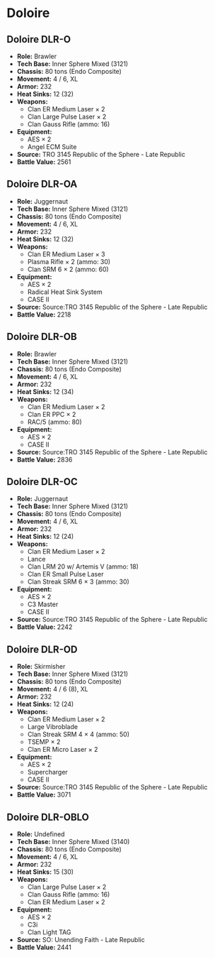# Doloire
## Doloire DLR-O
- **Role:** Brawler
- **Tech Base:** Inner Sphere Mixed (3121)
- **Chassis:** 80 tons (Endo Composite)
- **Movement:** 4 / 6, XL
- **Armor:** 232
- **Heat Sinks:** 12 (32)
- **Weapons:**
  - Clan ER Medium Laser × 2
  - Clan Large Pulse Laser × 2
  - Clan Gauss Rifle (ammo: 16)
- **Equipment:**
  - AES × 2
  - Angel ECM Suite
- **Source:** TRO 3145 Republic of the Sphere - Late Republic
- **Battle Value:** 2561

## Doloire DLR-OA
- **Role:** Juggernaut
- **Tech Base:** Inner Sphere Mixed (3121)
- **Chassis:** 80 tons (Endo Composite)
- **Movement:** 4 / 6, XL
- **Armor:** 232
- **Heat Sinks:** 12 (32)
- **Weapons:**
  - Clan ER Medium Laser × 3
  - Plasma Rifle × 2 (ammo: 30)
  - Clan SRM 6 × 2 (ammo: 60)
- **Equipment:**
  - AES × 2
  - Radical Heat Sink System
  - CASE II
- **Source:** Source:TRO 3145 Republic of the Sphere - Late Republic
- **Battle Value:** 2218

## Doloire DLR-OB
- **Role:** Brawler
- **Tech Base:** Inner Sphere Mixed (3121)
- **Chassis:** 80 tons (Endo Composite)
- **Movement:** 4 / 6, XL
- **Armor:** 232
- **Heat Sinks:** 12 (34)
- **Weapons:**
  - Clan ER Medium Laser × 2
  - Clan ER PPC × 2
  - RAC/5 (ammo: 80)
- **Equipment:**
  - AES × 2
  - CASE II
- **Source:** Source:TRO 3145 Republic of the Sphere - Late Republic
- **Battle Value:** 2836

## Doloire DLR-OC
- **Role:** Juggernaut
- **Tech Base:** Inner Sphere Mixed (3121)
- **Chassis:** 80 tons (Endo Composite)
- **Movement:** 4 / 6, XL
- **Armor:** 232
- **Heat Sinks:** 12 (24)
- **Weapons:**
  - Clan ER Medium Laser × 2
  - Lance
  - Clan LRM 20 w/ Artemis V (ammo: 18)
  - Clan ER Small Pulse Laser
  - Clan Streak SRM 6 × 3 (ammo: 30)
- **Equipment:**
  - AES × 2
  - C3 Master
  - CASE II
- **Source:** Source:TRO 3145 Republic of the Sphere - Late Republic
- **Battle Value:** 2242

## Doloire DLR-OD
- **Role:** Skirmisher
- **Tech Base:** Inner Sphere Mixed (3121)
- **Chassis:** 80 tons (Endo Composite)
- **Movement:** 4 / 6 (8), XL
- **Armor:** 232
- **Heat Sinks:** 12 (24)
- **Weapons:**
  - Clan ER Medium Laser × 2
  - Large Vibroblade
  - Clan Streak SRM 4 × 4 (ammo: 50)
  - TSEMP × 2
  - Clan ER Micro Laser × 2
- **Equipment:**
  - AES × 2
  - Supercharger
  - CASE II
- **Source:** Source:TRO 3145 Republic of the Sphere - Late Republic
- **Battle Value:** 3071

## Doloire DLR-OBLO
- **Role:** Undefined
- **Tech Base:** Inner Sphere Mixed (3140)
- **Chassis:** 80 tons (Endo Composite)
- **Movement:** 4 / 6, XL
- **Armor:** 232
- **Heat Sinks:** 15 (30)
- **Weapons:**
  - Clan Large Pulse Laser × 2
  - Clan Gauss Rifle (ammo: 16)
  - Clan ER Medium Laser × 2
- **Equipment:**
  - AES × 2
  - C3i
  - Clan Light TAG
- **Source:** SO: Unending Faith - Late Republic
- **Battle Value:** 2441

